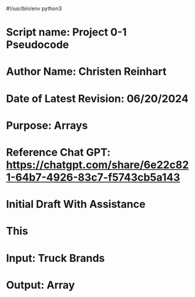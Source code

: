 #!/usr/bin/env python3

# Script name: Project 0-1 Pseudocode
# Author Name: Christen Reinhart
# Date of Latest Revision: 06/20/2024
# Purpose: Arrays
# Reference Chat GPT: https://chatgpt.com/share/6e22c821-64b7-4926-83c7-f5743cb5a143
# Initial Draft With Assistance
# This 
# Input: Truck Brands
# Output: Array
